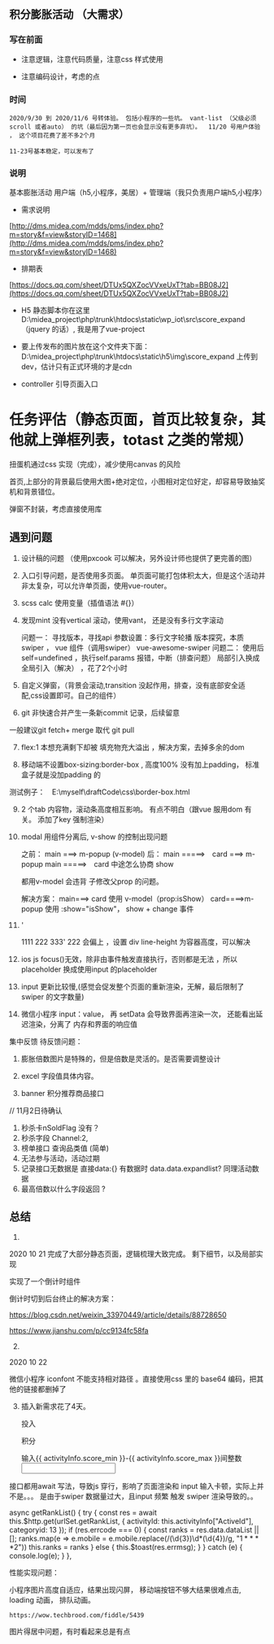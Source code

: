 ## 积分膨胀活动 （大需求）

### 写在前面

* 注意逻辑，注意代码质量，注意css 样式使用

* 注意编码设计，考虑的点

### 时间

    2020/9/30 到 2020/11/6 号转体验。 包括小程序的一些坑。 vant-list （父级必须scroll 或者auto） 的坑（最后因为第一页也会显示没有更多弃坑）。  11/20 号用户体验 ， 这个项目花费了差不多2个月

    11-23号基本稳定，可以发布了

### 说明

基本膨胀活动 用户端（h5,小程序，美居）+ 管理端（我只负责用户端h5,小程序）

* 需求说明

[http://dms.midea.com/mdds/pms/index.php?m=story&f=view&storyID=1468](http://dms.midea.com/mdds/pms/index.php?m=story&f=view&storyID=1468)

* 排期表

[https://docs.qq.com/sheet/DTUx5QXZocVVxeUxT?tab=BB08J2](https://docs.qq.com/sheet/DTUx5QXZocVVxeUxT?tab=BB08J2)


* H5 静态脚本你在这里 D:\midea_project\php\trunk\htdocs\static\wp_iot\src\score_expand （jquery 的话）, 我是用了vue-project

* 要上传发布的图片放在这个文件夹下面：D:\midea_project\php\trunk\htdocs\static\h5\img\score_expand 上传到dev，估计只有正式环境的才是cdn

* controller 引导页面入口


# 任务评估（静态页面，首页比较复杂，其他就上弹框列表，totast 之类的常规）

扭蛋机通过css 实现（完成），减少使用canvas 的风险

首页,上部分的背景最后使用大图+绝对定位，小图相对定位好定，却容易导致抽奖机和背景错位。

弹窗不封装，考虑直接使用库

## 遇到问题

1. 设计稿的问题 （使用pxcook 可以解决，另外设计师也提供了更完善的图）

2. 入口引导问题，是否使用多页面。 单页面可能打包体积太大，但是这个活动并非太复杂，可以允许单页面，使用vue-router。

3. scss calc 使用变量（插值语法 #{}）

4. 
    发现mint 没有vertical 滚动，使用vant， 还是没有多行文字滚动

    问题一： 寻找版本，寻找api 参数设置：多行文字轮播 版本探究，本质 swiper ， vue 组件（调用swiper） vue-awesome-swiper 
    问题二： 使用后 self=undefined ，执行self.params 报错，中断（排查问题） 局部引入换成全局引入（解决） ，花了2个小时


5. 自定义弹窗，（背景会滚动,transition 没起作用，排查，没有底部安全适配,css设置即可。自己的组件）


6. git 非快速合并产生一条新commit 记录，后续留意

一般建议git fetch+ merge 取代 git pull


7. flex:1 本想充满剩下却被 填充物充大溢出 ，解决方案，去掉多余的dom


8. 移动端不设置box-sizing:border-box , 高度100% 没有加上padding， 标准盒子就是没加padding 的

测试例子：　E:\myself\draftCode\css\border-box.html

9. 2 个tab 内容物，滚动条高度相互影响。 有点不明白（跟vue 服用dom 有关。 添加了key 强制渲染）

10. modal 用组件分离后, v-show 的控制出现问题

    之前： main ===> m-popup (v-model)     后： main =====>　card ===> m-popup  main =====>　card 中途怎么协商 show

    都用v-model 会违背 子修改父prop 的问题。

    解决方案： main===> card 使用 v-model（prop:isShow）      card====>m-popup 使用 :show="isShow"， show + change 事件 

11. '<div> 1111<span> 222</span> 333'    222 会偏上 ，设置 div line-height 为容器高度，可以解决


12. ios js focus()无效，除非由事件触发直接执行，否则都是无法 ，所以placeholder 换成使用input 的placeholder


13. input 更新比较慢,(感觉会促发整个页面的重新渲染，无解，最后限制了swiper 的文字数量)

14. 微信小程序 input：value， 再 setData 会导致界面再渲染一次， 还能看出延迟渲染，分离了 内存和界面的响应值

集中反馈 待反馈问题：

1. 膨胀倍数图片是特殊的，但是倍数是灵活的。是否需要调整设计

2. excel 字段值具体内容。

3. banner 积分推荐商品接口 


// 11月2日待确认

1. 秒杀卡nSoldFlag 没有？
2. 秒杀字段  Channel:2, 
3. 榜单接口  查询品类值 (简单)
4. 无法参与活动，活动过期
5. 记录接口无数据是 直接data:{}  有数据时 data.data.expandlist? 同理活动数据
6. 最高倍数以什么字段返回 ?


## 总结

1. 

2020 10 21 完成了大部分静态页面，逻辑梳理大致完成。 剩下细节，以及局部实现 

实现了一个倒计时组件

倒计时切到后台终止的解决方案：

https://blog.csdn.net/weixin_33970449/article/details/88728650

https://www.jianshu.com/p/cc9134fc58fa

2. 

2020 10 22 

微信小程序 iconfont 不能支持相对路径 。直接使用css 里的 base64 编码，把其他的链接都删掉了


3. 插入新需求花了4天。



   <div class="btn-row">
                            <div class="left">
                                <p>投入</p>
                                <p>积分</p>
                            </div>
                            <div class="input-wrapper">
                                <i
                                    v-if="activeInput && btns.showMinusBtn"
                                    class="iconfont icon-jianhao minus"
                                    @click="minusScore"
                                ></i>
                                <div
                                    v-if="!activeInput"
                                    class="placeholder"
                                    @click="focusInput"
                                >
                                    输入{{ activityInfo.score_min }}-{{ activityInfo.score_max }}间整数
                                </div>
                                <input
                                    ref="score-input"
                                    v-if="activeInput"
                                    v-model="costScore"
                                    type="number"
                                    autocomplete="off"
                                    @blur="handleBlur"
                                />
                                <i
                                    v-if="activeInput && btns.showAddBtn"
                                    class="iconfont icon-jiahao add"
                                    @click="addScore"
                                ></i>
                            </div>




接口都用await 写法，导致js 穿行，影响了页面渲染和 input 输入卡顿，实际上并不是。。。 是由于swiper 数据量过大，且input 频繁 触发 swiper 渲染导致的。。


  async getRankList() {
            try {
                const res = await this.$http.get(urlSet.getRankList, {
                    activityId: this.activityInfo["ActiveId"],
                    categoryid: 13
                });
                if (res.errcode === 0) {
                    const ranks = res.data.dataList || [];
                    ranks.map(e => e.mobile = e.mobile.replace(/(\d{3})\d*(\d{4})/g, "$1****$2"))
                    this.ranks = ranks
                } else {
                    this.$toast(res.errmsg);
                }
            } catch (e) {
                console.log(e);
            }
        },


性能实现问题：

小程序图片高度自适应，结果出现闪屏， 移动端按钮不够大结果很难点击, loading 动画， 排队动画。

 `https://wow.techbrood.com/fiddle/5439`



图片得居中问题，有时看起来总是有点


 





